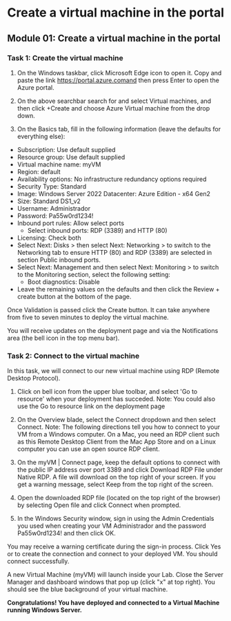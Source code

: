 # Create a virtual machine in the portal #

## Module 01: Create a virtual machine in the portal ##

### Task 1: Create the virtual machine ###

1. On the Windows taskbar, click Microsoft Edge icon to open it. Copy and paste the link https://portal.azure.comand then press Enter to open the Azure portal.

2. On the above searchbar search for and select Virtual machines, and then click +Create and choose Azure Virtual machine from the drop down.

3. On the Basics tab, fill in the following information (leave the defaults for everything else):
* Subscription: Use default supplied
* Resource group: Use default supplied
* Virtual machine name: myVM
* Region: default
* Availability options: No infrastructure redundancy options required
* Security Type: Standard
* Image: Windows Server 2022 Datacenter: Azure Edition - x64 Gen2
* Size: Standard DS1_v2
* Username: Administrador
* Password: Pa55w0rd1234!
* Inbound port rules: Allow select ports
  * Select inbound ports: RDP (3389) and HTTP (80)
* Licensing: Check both
* Select Next: Disks > then select Next: Networking > to switch to the Networking tab to ensure HTTP (80) and RDP (3389) are selected in section Public inbound ports.
* Select Next: Management and then select Next: Monitoring > to switch to the Monitoring section, select the following setting:
  * Boot diagnostics: Disable
* Leave the remaining values on the defaults and then click the Review + create button at the bottom of the page.

Once Validation is passed click the Create button. It can take anywhere from five to seven minutes to deploy the virtual machine.

You will receive updates on the deployment page and via the Notifications area (the bell icon in the top menu bar).

### Task 2: Connect to the virtual machine ###
In this task, we will connect to our new virtual machine using RDP (Remote Desktop Protocol).

1. Click on bell icon from the upper blue toolbar, and select 'Go to resource' when your deployment has succeded.
Note: You could also use the Go to resource link on the deployment page

2. On the Overview blade, select the Connect dropdown and then select Connect.
Note: The following directions tell you how to connect to your VM from a Windows computer. On a Mac, you need an RDP client such as this Remote Desktop Client from the Mac App Store and on a Linux computer you can use an open source RDP client.

3. On the myVM | Connect page, keep the default options to connect with the public IP address over port 3389 and click Download RDP File under Native RDP. A file will download on the top right of your screen. If you get a warning message, select Keep from the top right of the screen.

4. Open the downloaded RDP file (located on the top right of the browser) by selecting Open file and click Connect when prompted.

5. In the Windows Security window, sign in using the Admin Credentials you used when creating your VM Administrador and the password Pa55w0rd1234! and then click OK.

You may receive a warning certificate during the sign-in process. Click Yes or to create the connection and connect to your deployed VM. You should connect successfully.

A new Virtual Machine (myVM) will launch inside your Lab. Close the Server Manager and dashboard windows that pop up (click "x" at top right). You should see the blue background of your virtual machine. 

<b>Congratulations! You have deployed and connected to a Virtual Machine running Windows Server.</b>
